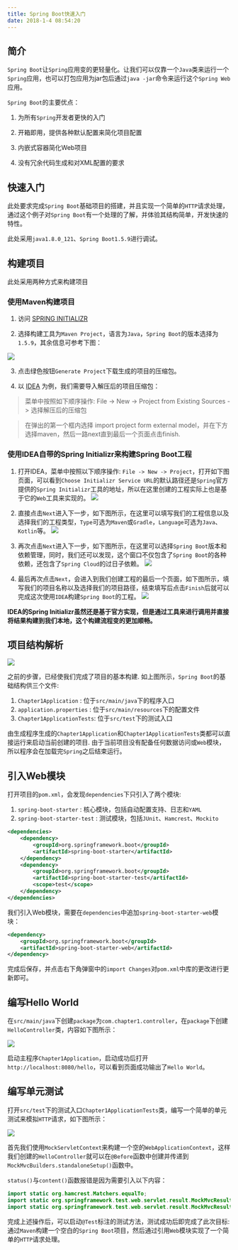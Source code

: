 ```yaml
---
title: Spring Boot快速入门
date: 2018-1-4 08:54:20
---
```


## 简介

`Spring Boot`让`Spring`应用变的更轻量化。让我们可以仅靠一个`Java`类来运行一个`Spring`应用，也可以打包应用为jar包后通过`java -jar`命令来运行这个`Spring Web`应用。

`Spring Boot`的主要优点：

1. 为所有`Spring`开发者更快的入门

2. 开箱即用，提供各种默认配置来简化项目配置

3.  内嵌式容器简化Web项目

4. 没有冗余代码生成和对XML配置的要求

## 快速入门

此处要求完成`Spring Boot`基础项目的搭建，并且实现一个简单的`HTTP`请求处理，通过这个例子对`Spring Boot`有一个处理的了解，并体验其结构简单，开发快速的特性。

此处采用`java1.8.0_121`、`Spring Boot1.5.9`进行调试。

## 构建项目

此处采用两种方式来构建项目

### 使用Maven构建项目

1. 访问 [SPRING INITIALIZR](http://start.spring.io/)

2. 选择构建工具为`Maven Project`，语言为`Java`，`Spring Boot`的版本选择为`1.5.9`，其余信息可参考下图：

 ![](http://oih7sazbd.bkt.clouddn.com/FkOblv1cPBb6a-_DeKTJKTt0Z375)

3. 点击绿色按钮`Generate Project`下载生成的项目的压缩包。

4. 以 [IDEA](https://www.jetbrains.com/idea/) 为例，我们需要导入解压后的项目压缩包：

> 菜单中按照如下顺序操作: File -> New -> Project from Existing Sources -> 选择解压后的压缩包

> 在弹出的第一个框内选择 import project form external model，并在下方选择maven，然后一路next直到最后一个页面点击finish.

### 使用IDEA自带的Spring Initializr来构建Spring Boot工程

1. 打开IDEA，菜单中按照以下顺序操作: `File -> New -> Project`，打开如下图页面，可以看到`Choose Initializr Service URL`的默认路径还是`Spring`官方提供的`Spring Initializr`工具的地址，所以在这里创建的工程实际上也是基于它的`Web`工具来实现的。
 ![](http://oih7sazbd.bkt.clouddn.com/Fpx7nrzohBmfr5DaJJ6iNtZwkmzt)

2. 直接点击`Next`进入下一步，如下图所示，在这里可以填写我们的工程信息以及选择我们的工程类型，`Type`可选为`Maven`或`Gradle`，`Language`可选为`Java`、`Kotlin`等。
 ![](http://oih7sazbd.bkt.clouddn.com/Fo_m6kMUvvj4mxeYvEEILAoy5J4E)

3. 再次点击`Next`进入下一步，如下图所示，在这里可以选择`Spring Boot`版本和依赖管理，同时，我们还可以发现，这个窗口不仅包含了`Spring Boot`的各种依赖，还包含了`Spring Cloud`的过日子依赖。
 ![](http://oih7sazbd.bkt.clouddn.com/Fu8ehbXRVp729grkk6MVWCg0j5Vv)

4. 最后再次点击`Next`，会进入到我们创建工程的最后一个页面，如下图所示，填写我们的项目名称以及选择我们的项目路径，结束填写后点击`Finish`后就可以完成这次使用`IDEA`构建`Spring Boot`的工程。
 ![](http://oih7sazbd.bkt.clouddn.com/FiPLwX9HaD1sEW0jKqH0lteEzdRw)


**IDEA的Spring Initializr虽然还是基于官方实现，但是通过工具来进行调用并直接将结果构建到我们本地，这个构建流程变的更加顺畅。**

## 项目结构解析

![](http://oih7sazbd.bkt.clouddn.com/FhxxhQyfi3cISdwY-4C4kZSHQEex)

之前的步骤，已经使我们完成了项目的基本构建. 如上图所示，`Spring Boot`的基础结构供三个文件:

1. `Chapter1Application`     : 位于`src/main/java`下的程序入口
2. `application.properties`  : 位于`src/main/resources`下的配置文件
3. `Chapter1ApplicationTests`: 位于`src/test`下的测试入口

由生成程序生成的`Chapter1Application`和`Chapter1ApplicationTests`类都可以直接运行来启动当前创建的项目. 由于当前项目没有配备任何数据访问或`Web`模块，所以程序会在加载完`Spring`之后结束运行。

## 引入Web模块

打开项目的`pom.xml`，会发现`dependencies`下只引入了两个模块:

1. `spring-boot-starter` : 核心模块，包括自动配置支持、日志和`YAML`
2. `spring-boot-starter-test` : 测试模块，包括`JUnit`、`Hamcrest`、`Mockito`

```xml
<dependencies>
	<dependency>
		<groupId>org.springframework.boot</groupId>
		<artifactId>spring-boot-starter</artifactId>
	</dependency>
	<dependency>
		<groupId>org.springframework.boot</groupId>
		<artifactId>spring-boot-starter-test</artifactId>
		<scope>test</scope>
	</dependency>
</dependencies>
```

我们引入Web模块，需要在`dependencies`中追加`spring-boot-starter-web`模块：

```xml
<dependency>
	<groupId>org.springframework.boot</groupId>
	<artifactId>spring-boot-starter-web</artifactId>
</dependency>
```

完成后保存，并点击右下角弹窗中的`import Changes`对`pom.xml`中库的更改进行更新即可。

## 编写Hello World

在`src/main/java`下创建`package`为`com.chapter1.controller`，在`package`下创建`HelloController`类，内容如下图所示：

![](http://oih7sazbd.bkt.clouddn.com/Fl1Q3avi_mqJZXikKxjfPeFkW3nj)

启动主程序`Chapter1Application`，启动成功后打开`http://localhost:8080/hello`，可以看到页面成功输出了`Hello World`。

## 编写单元测试

打开`src/test`下的测试入口`Chapter1ApplicationTests`类，编写一个简单的单元测试来模拟`HTTP`请求，如下图所示：

![](http://oih7sazbd.bkt.clouddn.com/FsQ5JOGzHQxudE1LJT5aqXZ2l2Uu)

首先我们使用`MockServletContext`来构建一个空的`WebApplicationContext`，这样我们创建的`HelloController`就可以在`@Before`函数中创建并传递到`MockMvcBuilders.standaloneSetup()`函数中。

`status()`与`content()`函数报错是因为需要引入以下内容：

```java
import static org.hamcrest.Matchers.equalTo;
import static org.springframework.test.web.servlet.result.MockMvcResultMatchers.content;
import static org.springframework.test.web.servlet.result.MockMvcResultMatchers.status;
```
完成上述操作后，可以启动`@Test`标注的测试方法，测试成功后即完成了此次目标: 通过`Maven`构建一个空白的`Spring Boot`项目，然后通过引用`Web`模块实现了一个简单的`HTTP`请求处理。
